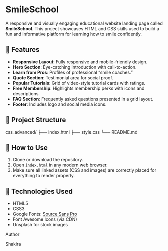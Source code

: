 # SmileSchool

A responsive and visually engaging educational website landing page called **SmileSchool**. This project showcases HTML and CSS skills used to build a fun and informative platform for learning how to smile confidently.

## 🌟 Features

- **Responsive Layout**: Fully responsive and mobile-friendly design.
- **Hero Section**: Eye-catching introduction with call-to-action.
- **Learn from Pros**: Profiles of professional “smile coaches.”
- **Quote Section**: Testimonial area for social proof.
- **Popular Tutorials**: Grid of video-style tutorial cards with ratings.
- **Free Membership**: Highlights membership perks with icons and descriptions.
- **FAQ Section**: Frequently asked questions presented in a grid layout.
- **Footer**: Includes logo and social media icons.

## 📁 Project Structure

css_advanced/
├── index.html
├── style.css
└── README.md

## 🔧 How to Use

1. Clone or download the repository.
2. Open `index.html` in any modern web browser.
3. Make sure all linked assets (CSS and images) are correctly placed for everything to render properly.

## 🎨 Technologies Used

- HTML5
- CSS3
- Google Fonts: [Source Sans Pro](https://fonts.google.com/specimen/Source+Sans+Pro)
- Font Awesome Icons (via CDN)
- Unsplash for stock images


Author 

Shakira